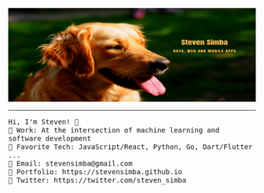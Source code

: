 <img src="https://raw.githubusercontent.com/stevensimba/stevensimba/main/simba-banner3.png"/>
 <hr></hr>
<p align="left">
  <samp>
    Hi, I'm Steven! 👋 <br>
    🏰 Work: At the intersection of machine learning and software development  <br>
    🗼 Favorite Tech: JavaScript/React, Python, Go, Dart/Flutter ... <br>
    🔔	Email: stevensimba@gmail.com <br>
    🎺 Portfolio: https://stevensimba.github.io <br>
    🎪 Twitter: https://twitter.com/steven_simba <br>
  </samp>
</p>
